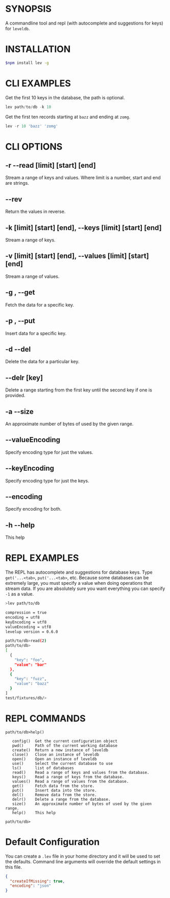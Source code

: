 # SYNOPSIS
A commandline tool and repl (with autocomplete and suggestions for keys) for `leveldb`.

# INSTALLATION
```bash
$npm install lev -g
```

# CLI EXAMPLES

Get the first 10 keys in the database, the path is optional.
```js
lev path/to/db -k 10
```

Get the first ten records starting at `bazz` and ending at `zomg`.
```js
lev -r 10 'bazz' 'zomg'
```

# CLI OPTIONS

## -r --read [limit] [start] [end]
Stream a range of keys and values. Where limit is a number, start and end are 
strings.

## --rev
Return the values in reverse.

## -k [limit] [start] [end], --keys [limit] [start] [end]
Stream a range of keys.

## -v [limit] [start] [end], --values [limit] [start] [end]
Stream a range of values.

## -g <key>, --get <key>
Fetch the data for a specific key.

## -p <key>, --put <key>
Insert data for a specific key.

## -d <key> --del <key>
Delete the data for a particular key.

## --delr <key> [key]
Delete a range starting from the first key until the second key if one is
provided.

## -a --size <key> <key>
An approximate number of bytes of used by the given range.

## --valueEncoding
Specify encoding type for just the values.

## --keyEncoding
Specify encoding type for just the keys.

## --encoding
Specify encoding for both.

## -h --help 
This help

# REPL EXAMPLES
The REPL has autocomplete and suggestions for database keys. Type 
`get('...<tab>`, `put('...<tab>`, etc. Because some databases can be extremely
large, you must specify a value when doing operations that stream data. If you
are absolutely sure you want everything you can specify `-1` as a value.

```bash
>lev path/to/db

compression = true
encoding = utf8
keyEncoding = utf8
valueEncoding = utf8
levelup version = 0.6.0

path/to/db>read(2)
path/to/db>
[
  {
    "key": "foo",
    "value": "bar"
  },
  {
    "key": "fuzz",
    "value": "bazz"
  }
]
test/fixtures/db/>
```

# REPL COMMANDS
```
path/to/db>help()

   config()  Get the current configuration object
   pwd()     Path of the current working database
   create()  Return a new instance of leveldb
   close()   Close an instance of leveldb
   open()    Open an instance of leveldb
   use()     Select the current database to use
   ls()      list of databases
   read()    Read a range of keys and values from the database.
   keys()    Read a range of keys from the database.
   values()  Read a range of values from the database.
   get()     Fetch data from the store.
   put()     Insert data into the store.
   del()     Remove data from the store.
   delr()    Delete a range from the database.
   size()    An approximate number of bytes of used by the given range.
   help()    This help

path/to/db>
```

# Default Configuration
You can create a `.lev` file in your home directory and it will be used to set the 
defaults. Command line arguments will override the default settings in this file.

```json
{
  "createIfMissing": true,
  "encoding": "json"
}

```
